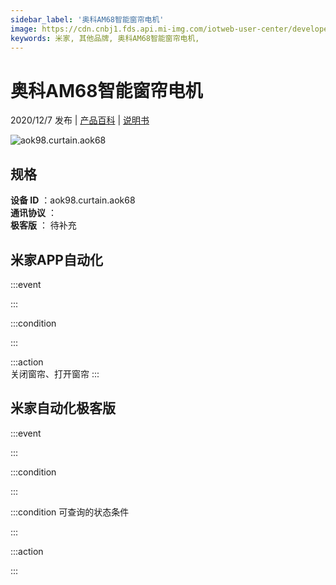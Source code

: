 ```yaml
---
sidebar_label: '奥科AM68智能窗帘电机'
image: https://cdn.cnbj1.fds.api.mi-img.com/iotweb-user-center/developer_1679047809624yfw3hr5a.png?GalaxyAccessKeyId=AKVGLQWBOVIRQ3XLEW&Expires=9223372036854775807&Signature=uooM7AGTiUQ2FwS/rTnmMIfA2ck=
keywords: 米家, 其他品牌, 奥科AM68智能窗帘电机, 
---
```

# 奥科AM68智能窗帘电机

2020/12/7 发布 | [产品百科](https://home.mi.com/webapp/content/baike/product/index.html?model=aok98.curtain.aok68/) | [说明书](https://home.mi.com/views/introduction.html?model=aok98.curtain.aok68&region=cn)

![aok98.curtain.aok68](https://cdn.cnbj1.fds.api.mi-img.com/iotweb-user-center/developer_1679047809624yfw3hr5a.png?GalaxyAccessKeyId=AKVGLQWBOVIRQ3XLEW&Expires=9223372036854775807&Signature=uooM7AGTiUQ2FwS/rTnmMIfA2ck=)

## 规格  
> 
**设备 ID** ：aok98.curtain.aok68  
**通讯协议** ：  
**极客版**  ： 待补充 


## 米家APP自动化  

:::event  

:::

:::condition  

:::

:::action   
关闭窗帘、打开窗帘
:::

## 米家自动化极客版  

:::event  

:::

:::condition  

:::

:::condition 可查询的状态条件  

:::

:::action  

:::

        
